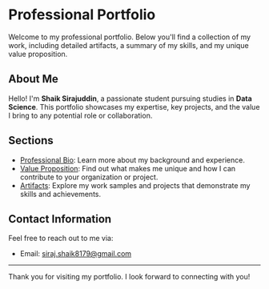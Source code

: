 # Professional Portfolio

Welcome to my professional portfolio. Below you'll find a collection of my work, including detailed artifacts, a summary of my skills, and my unique value proposition.

## About Me
Hello! I'm **Shaik Sirajuddin**, a passionate student pursuing studies in **Data Science**. This portfolio showcases my expertise, key projects, and the value I bring to any potential role or collaboration.

## Sections

- [Professional Bio](bio/professional-bio.md): Learn more about my background and experience.
- [Value Proposition](value-proposition/value-proposition.md): Find out what makes me unique and how I can contribute to your organization or project.
- [Artifacts](artifacts-folder/AI-ML-Timeline.md): Explore my work samples and projects that demonstrate my skills and achievements.

## Contact Information
Feel free to reach out to me via:
- Email: [siraj.shaik8179@gmail.com](mailto:siraj.shaik8179@gmail.com)


---

Thank you for visiting my portfolio. I look forward to connecting with you!
